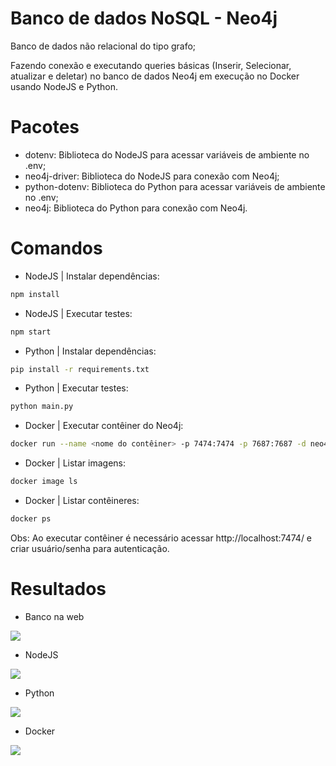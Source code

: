 # Banco de dados NoSQL - Neo4j

Banco de dados não relacional do tipo grafo;

Fazendo conexão e executando queries básicas (Inserir, Selecionar, atualizar e deletar) no banco de dados Neo4j em execução no Docker usando NodeJS e Python.

# Pacotes
- dotenv: Biblioteca do NodeJS para acessar variáveis de ambiente no .env;
- neo4j-driver: Biblioteca do NodeJS para conexão com Neo4j;
- python-dotenv: Biblioteca do Python para acessar variáveis de ambiente no .env;
- neo4j: Biblioteca do Python para conexão com Neo4j.

# Comandos
- NodeJS | Instalar dependências:
```bash
npm install
```
- NodeJS | Executar testes:
```bash
npm start
```
- Python | Instalar dependências:
```bash
pip install -r requirements.txt
```
- Python | Executar testes:
```bash
python main.py
```
- Docker | Executar contêiner do Neo4j:
```bash
docker run --name <nome do contêiner> -p 7474:7474 -p 7687:7687 -d neo4j
```
- Docker | Listar imagens:
```bash
docker image ls
```
- Docker | Listar contêineres:
```bash
docker ps
```

Obs: Ao executar contêiner é necessário acessar http://localhost:7474/ e criar usuário/senha para autenticação.

# Resultados
- Banco na web
<span>
    <img src="https://github.com/lucasharzer/Bancos_Dados-Tipos/assets/85804895/ef0fbe39-da04-42b2-a4db-351bacd6386a">
</span>

- NodeJS
<span>
    <img src="https://github.com/lucasharzer/Bancos_Dados-Tipos/assets/85804895/d038c88f-e49d-4f14-ba86-34228b2025a2">
</span>

- Python
<span>
    <img src="https://github.com/lucasharzer/Bancos_Dados-Tipos/assets/85804895/9e13ed92-e75f-4a45-a91d-04bf70b4cc8e">
</span>

- Docker
<span>
    <img src="https://github.com/lucasharzer/Bancos_Dados-Tipos/assets/85804895/cbe0b938-4d10-43a0-bbc7-dee0c1e62edc">
</span>
